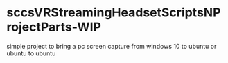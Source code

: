 # sccsVRStreamingHeadsetScriptsNProjectParts-WIP
 simple project to bring a pc screen capture from windows 10 to ubuntu or ubuntu to ubuntu
